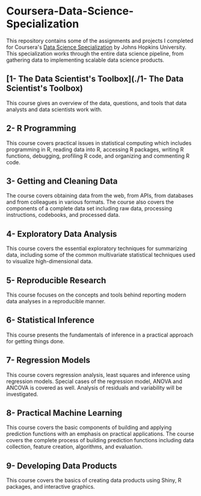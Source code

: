 # Coursera-Data-Science-Specialization
This repository contains some of the assignments and projects I completed for Coursera's [Data Science Specialization](https://www.coursera.org/specializations/jhu-data-science) by Johns Hopkins University. This specialization works through the entire data science pipeline, from gathering data to implementing scalable data science products.

## [1- The Data Scientist's Toolbox](./1- The Data Scientist's Toolbox)
This course gives an overview of the data, questions, and tools that data analysts and data scientists work with. 

## 2- R Programming
This course covers practical issues in statistical computing which includes programming in R, reading data into R, accessing R packages, writing R functions, debugging, profiling R code, and organizing and commenting R code.

## 3- Getting and Cleaning Data
The course covers obtaining data from the web, from APIs, from databases and from colleagues in various formats. The course also covers the components of a complete data set including raw data, processing instructions, codebooks, and processed data. 

## 4- Exploratory Data Analysis 
This course covers the essential exploratory techniques for summarizing data, including some of the common multivariate statistical techniques used to visualize high-dimensional data.

## 5- Reproducible Research 
This course focuses on the concepts and tools behind reporting modern data analyses in a reproducible manner.

## 6- Statistical Inference 
This course presents the fundamentals of inference in a practical approach for getting things done. 

## 7- Regression Models
This course covers regression analysis, least squares and inference using regression models. Special cases of the regression model, ANOVA and ANCOVA is covered as well. Analysis of residuals and variability will be investigated.

## 8- Practical Machine Learning
This course covers the basic components of building and applying prediction functions with an emphasis on practical applications. The course covers the complete process of building prediction functions including data collection, feature creation, algorithms, and evaluation.

## 9- Developing Data Products 
This course covers the basics of creating data products using Shiny, R packages, and interactive graphics.
